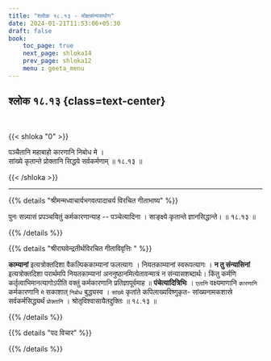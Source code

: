 ```yaml
---
title: "श्लोक १८.१३ - मोक्षसंन्यसयोग"
date: 2024-01-21T11:53:06+05:30
draft: false
book:
    toc_page: true
    next_page: shloka14
    prev_page: shloka12
    menu : geeta_menu
---
```




## श्लोक १८.१३  {class=text-center}

<br/>

{{< shloka  "0"  >}}

पञ्चैतानि महाबाहो कारणानि निबोध मे ।  
सांख्ये कृतान्ते प्रोक्तानि सिद्धये सर्वकर्मणाम् ॥ १८.१३ ॥

{{< /shloka >}}

---


{{% details "श्रीमन्मध्वाचार्यभगवत्पादाचर्य विरचित  गीताभाष्य" %}}

पुनः सन्न्यासं प्रपञ्चयितुं कर्मकारणान्याह -- पञ्चेत्यादिना । 
साङ्क्ष्ये कृतान्ते ज्ञानसिद्धान्ते। ॥ १८.१३ ॥

{{% /details %}}



{{% details "श्रीराघवेन्द्रतीर्थविरचित गीताविवृत्तिः " %}}

**काम्यानां** इत्यत्रोक्तदिशा वैकल्पिककाम्यानां फलत्यागः ।
नियतकाम्यानां स्वरूपत्यागः । **न तु संन्यासिनां** इत्यत्रोक्तदिशा 
परार्थमपि नियतकाम्यानां अननुष्ठानमित्येतावन्मात्रं न 
संन्यासशब्दार्थः। किंतु कर्मणि कर्तृत्वाभिमानत्यागोऽपीति वक्तुं 
कर्मकारणानि प्रतिज्ञापूर्वमाह ॥ **पंचेत्यादित्रिभिः** । `एतानि` 
वक्ष्यमाणानि `कारणानि` कर्मकारणानि `मे`
सकाशात्‌ `निबोध` बुद्ध्यस्व । `सांख्ये` कृतांते 
कपिलाख्यविष्णुकृत- सांख्यनामकशास्रे
सर्वकर्मसिद्ध्यर्थं `प्रोक्तानि` । श्रोतृविश्वासायैतदुक्तिः ॥ १८.१३ ॥

{{% /details %}}


{{% details "पद विचार" %}}


{{% /details %}}
